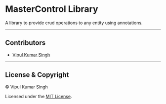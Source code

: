 #  MasterControl Library
A library to provide crud operations to any entity using annotations.
 
---

## Contributors
- [Vipul Kumar Singh](https://github.com/vipul-kumar-singh)

---

## License & Copyright

© Vipul Kumar Singh

Licensed under the [MIT License](LICENSE).